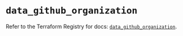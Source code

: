# `data_github_organization`

Refer to the Terraform Registry for docs: [`data_github_organization`](https://registry.terraform.io/providers/integrations/github/5.45.0/docs/data-sources/organization).
